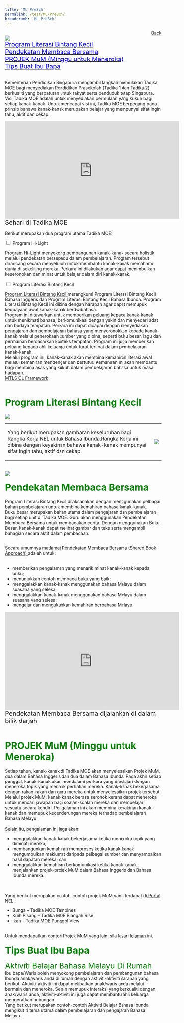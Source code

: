 ```yaml
---
title: 'ML PreSch'
permalink: /test/ML-PreSch/
breadcrumb: 'ML PreSch'
---
```

<html>
<body>
<style>
 <html>
<body>
<style>
 iframe{
border : 0;
width:80% ;
}
</style>
<a href="/gallery/pameran- bahasa- melayu-malay-language-exhibitions-a/moe-curriculum/" style="float:right;">Back</a><br/>
<img src="/images/ML-PreSch-Header.jpg"><br/>
<a href="#C1" style="font-size:20px"><span style="color:blue;">Program Literasi Bintang Kecil
</span></a><br/>
 <a href="#C2" style="font-size:20px"><span style="color:blue;">Pendekatan Membaca Bersama
</span></a><br/>
<a href="#C3" style="font-size:20px"><span style="color:blue;">PROJEK MuM (Minggu untuk Meneroka)
</span></a><br/>
 <a href="#C4" style="font-size:20px"><span style="color:blue;">Tips Buat Ibu Bapa
</span></a><br/><br/>
 <p>
 Kementerian Pendidikan Singapura mengambil langkah memulakan Tadika MOE bagi menyediakan Pendidikan Prasekolah (Tadika 1 dan Tadika 2) berkualiti yang berpatutan untuk rakyat serta penduduk tetap Singapura. 
Visi Tadika MOE adalah untuk menyediakan permulaan yang kukuh bagi setiap kanak-kanak. Untuk mencapai visi ini, Tadika MOE berpegang pada prinsip bahawa kanak-kanak merupakan pelajar yang mempunyai sifat ingin tahu, aktif dan cekap.
 </p>
 <iframe width="560" height="315" src="https://www.youtube.com/embed/QXvV21a-TqE" frameborder="0" allow="accelerometer; autoplay; encrypted-media; gyroscope; picture-in-picture" allowfullscreen></iframe>
 <br/><span style="font-size:20px;" >Sehari di Tadika MOE </span>
</a>
 <p>Berikut merupakan dua program utama Tadika MOE:  
</p>
 <div class="atab">
      <input id="tab-1" type="checkbox" name="tab">
   <label for="tab-1" class="lbML">Program Hi-Light
</label>
     <div class="tab-content">
      <p> <a href="https://beta.moe.gov.sg/preschool/moe-kindergarten/curriculum/hi-light/" target="_blank">Program Hi-Light 
</a> menyokong pembangunan kanak-kanak  secara holistik melalui pendekatan bersepadu dalam pembelajaran.  Program tersebut dirancang secara menyeluruh untuk membantu kanak-kanak memahami dunia di sekeliling mereka. Perkara ini dilakukan agar dapat menimbulkan keseronokan dan minat untuk belajar dalam diri kanak-kanak.</p>
  </div></div>
 <div class="atab">
      <input id="tab-2" type="checkbox" name="tab">
   <label for="tab-2" class="lbML">Program Literasi Bintang Kecil 
</label>
     <div class="tab-content">
      <p><a href="https://beta.moe.gov.sg/preschool/moe-kindergarten/curriculum/starlight/" target="_blank">Program Literasi Bintang Kecil 
</a>merangkumi Program Literasi Bintang Kecil Bahasa Inggeris dan Program Literasi Bintang Kecil Bahasa Ibunda. Program Literasi Bintang Kecil ini dibina dengan harapan agar dapat memupuk keupayaan awal kanak-kanak berdwibahasa. <br/>
      Program ini ditawarkan untuk memberikan peluang kepada kanak-kanak untuk menikmati bahasa, berkomunikasi dengan yakin dan menyedari adat dan budaya tempatan. Perkara ini dapat dicapai dengan menyediakan pengajaran dan pembelajaran bahasa yang menyeronokkan kepada kanak-kanak melalui penerokaan sumber yang dibina, seperti buku besar, lagu dan permainan berdasarkan konteks tempatan. Program ini juga memberikan peluang kepada ahli keluarga untuk turut terlibat dalam pembelajaran kanak-kanak. <br/>
       Melalui program ini, kanak-kanak akan membina kemahiran literasi awal melalui kemahiran mendengar dan bertutur.  Kemahiran ini akan membantu bagi membina asas yang kukuh dalam pembelajaran bahasa untuk masa hadapan. <br/>
  <a href="#" target="_blank">MTLS CL Framework</a>
</p> </div></div>
 <br/>
 <h4 id="C1"> <span style="font-size:30px; color:green;">Program Literasi Bintang Kecil </span> 
</h4>
  <img src="/images/ML-PreSch-Starlight1.jpg">   
 <br/>
 <table>
  <tr>
    <td><p>Yang berikut merupakan gambaran keseluruhan bagi <a href="/Gallery/MTLS-ML-NEL-Framework.pdf" target="_blank"> Rangka Kerja NEL untuk  Bahasa Ibunda.</a>Rangka Kerja ini dibina dengan keyakinan bahawa kanak-kanak mempunyai sifat ingin tahu, aktif dan cekap. 
</p></td>
    <td><img src="/images/ML-PreSch-C1.png">  </td>
    </tr>
</table>
<br/>
 <img src="/images/ML-PreSch-Starlight2.jpg"> 
 
<h4 id="C2"> <span style="font-size:30px; color:green;">Pendekatan Membaca Bersama</span> 
</h4>
<p>Program Literasi Bintang Kecil dilaksanakan dengan menggunakan pelbagai bahan pembelajaran untuk membina kemahiran bahasa kanak-kanak.<br/>
 Buku besar merupakan bahan utama dalam pengajaran dan pembelajaran bagi setiap unit di Tadika MOE. Guru akan menggunakan Pendekatan Membaca Bersama untuk membacakan cerita. Dengan menggunakan Buku Besar, kanak-kanak dapat melihat gambar dan teks serta mengambil bahagian secara aktif dalam pembacaan. <br/><br/>

Secara umumnya matlamat <a href="/Gallery/NEL-Big-Book-Malay-Teaching-Steps.pdf" target="_blank"> Pendekatan Membaca Bersama (Shared Book Approach) </a> adalah untuk:  
<br/>
<ul>
<li>memberikan pengalaman yang menarik minat kanak-kanak kepada buku; </li>
 <li>menunjukkan contoh membaca buku yang baik; </li>
 <li>menggalakkan kanak-kanak menggunakan bahasa Melayu dalam suasana yang selesa; </li>
 <li>menggalakkan kanak-kanak menggunakan bahasa Melayu dalam suasana yang selesa; </li>
 <li>mengajar dan mengukuhkan kemahiran berbahasa Melayu.</li>
</ul>
<iframe width="560" height="315" src="https://www.youtube.com/embed/zZSYplOdbes" frameborder="0" allow="accelerometer; autoplay; encrypted-media; gyroscope; picture-in-picture" allowfullscreen></iframe>
<br/><span style="font-size:20px;" >Pendekatan Membaca Bersama dijalankan di dalam bilik darjah </span>
</p>
 <br/>

 <h4 id="C3"> <span style="font-size:30px; color:green;">PROJEK MuM (Minggu untuk Meneroka)
</span> 
</h4>
<p>Setiap tahun, kanak-kanak di Tadika MOE akan menyelesaikan Projek MuM, dua dalam Bahasa Inggeris dan dua dalam Bahasa Ibunda. Pada akhir setiap penggal, kanak-kanak akan mendalami perkara yang dipelajari dengan meneroka topik yang menarik perhatian mereka. Kanak-kanak bekerjasama dengan rakan-rakan dan guru mereka untuk menyelesaikan projek tersebut.  <br/>
 Melalui projek MuM, kanak-kanak berasa seronok kerana dapat meneroka untuk mencari jawapan bagi soalan-soalan mereka dan mempelajari sesuatu secara kendiri. Pengalaman ini akan membina keyakinan kanak-kanak dan memupuk kecenderungan mereka terhadap pembelajaran Bahasa Melayu. <br/>
 <br/>
  Selain itu, pengalaman ini juga akan: <br/>
 <ul>
<li>menggalakkan kanak-kanak bekerjasama ketika meneroka topik yang diminati mereka;
</li>
  <li>membangunkan kemahiran memproses ketika kanak-kanak mengumpulkan maklumat daripada pelbagai sumber dan menyampaikan hasil dapatan mereka; dan 
</li>
  <li>menggalakkan kemahiran berkomunikasi ketika kanak-kanak menjalankan projek-projek MuM dalam Bahasa Inggeris dan Bahasa Ibunda mereka.
</li>
  </ul>
<br/><br/>
Yang berikut merupakan contoh-contoh projek MuM yang terdapat di<a href="https://www.nel.moe.edu.sg/resources/aktiviti-aktiviti-saranan" target="_blank"> Portal NEL.</a><br/>
<ul>
 <li><a herf="/Gallery/Bunga-Tadika-MOE-Tampines.pdf" target="_blank">Bunga – Tadika MOE Tampines </a></li>
 <li><a herf="/Gallery/Kuih-Pisang–Tadika-MOE-Blangah-Rise.pdf" target="_blank">Kuih Pisang – Tadika MOE Blangah Rise </a> </li>
 <li><a herf="/Gallery/Ikan-Tadika-MOE-Punggol-View.pdf" target="_blank">Ikan – Tadika MOE Punggol View</a></li>
</ul>
<br/>
Untuk mendapatkan contoh Projek MuM yang lain, sila layari <a href="https://beta.moe.gov.sg/preschool/moe-kindergarten/curriculum/weeks-of-wonder/" target="_blank">  lelaman </a> ini.</p> 
 <h4 id="C4"><span style="font-size:30px; color:green;">Tips Buat Ibu Bapa 
</span></h4>
 <p><span style="font-size:25px; color:green;">Aktiviti Belajar Bahasa Melayu Di Rumah
</span>
<br/>
Ibu bapa/Waris boleh menyokong pembelajaran dan pembangunan bahasa Ibunda anak/waris anda di rumah dengan aktiviti-aktiviti saranan yang berikut. Aktiviti-aktiviti ini dapat melibatkan anak/waris anda melalui bermain dan meneroka. Selain memupuk interaksi yang berkualiti dengan anak/waris anda, aktiviti-aktiviti ini juga dapat membantu ahli keluarga mengeratkan hubungan. <br/>
 Yang berikut merupakan contoh-contoh Aktiviti Belajar Bahasa Ibunda mengikut 4 tema utama dalam pembelajaran dan pengajaran Bahasa Melayu.
</p>
 
 
 
 
 
 
 
 
 
 
 
 
 
